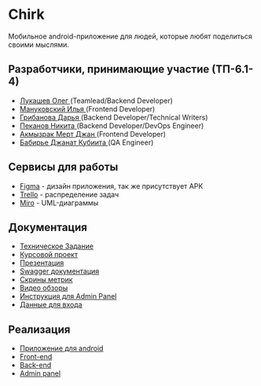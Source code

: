 <h1>Chirk</h1>
<p>Мобильное android-приложение для людей, которые любят поделиться своими мыслями. </p>
<h2>Разработчики, принимающие участие (ТП-6.1-4)</h2>
<ul>
    <li><a href="https://vk.com/olegofriend69">Лукашев Олег </a>(Teamlead/Backend Developer)</li>
    <li><a href="https://vk.com/melkorvrn">Мануковский Илья </a>(Frontend Developer)</li>
    <li><a href="https://vk.com/dashich_gr">Грибанова Дарья </a>(Backend Developer/Technical Writers)</li>
    <li><a href="https://vk.com/micropisa">Пеканов Никита </a>(Backend Developer/DevOps Engineer)</li>
    <li><a href="https://vk.com/mertcanakmzrak">Акмызрак Мерт Джан </a>(Frontend Developer)</li>
    <li><a href="https://vk.com/id578034457">Бабирье Джанат Кубиита </a>(QA Engineer)</li>
</ul>
<h2>Сервисы для работы</h2>
<ul>
    <li><a href="https://vk.com/away.php?to=https%3A%2F%2Fwww.figma.com%2Ffile%2F65m8vicZTv1bLjGv9etVAj%2FUser-story%3Fnode-id%3D0%253A1%26t%3DLRYt2ug8gH0LPcLH-1&cc_key=">Figma</a> - дизайн приложения, так же присутствует APK</li>
    <li><a href="https://trello.com/b/OOICsfXz/chirk">Trello</a> - распределение задач</li>
    <li><a href="https://miro.com/app/board/uXjVMekCUVE=/?share_link_id=229187734114">Miro</a> - UML-диаграммы</li>
</ul>
<h2>Документация</h2>
<ul>
    <li><a href="https://github.com/teamTP/Chirk/blob/main/Документы/Техническое%20задание.pdf">Техническое Задание</a></li>
    <li><a href="https://github.com/teamTP/Chirk/blob/main/Документы/Курсовой%20проект.pdf">Курсовой проект</a></li> 
    <li><a href="https://github.com/teamTP/Chirk/blob/main/Документы/Презентация.pptx">Презентация</a></li> 
    <li><a href="http://92.53.115.78:8080/swagger-ui/index.html">Swagger документация</a></li> 
    <li><a href="https://drive.google.com/drive/folders/1OqDrvT0J8dQ4yYsSYuHcVxXdbUj7ONgk">Скрины метрик</a></li> 
    <li><a href="https://drive.google.com/drive/folders/1MI3M0Y5EwfFqqQ7HhL_mtVLFVKY3vfID">Видео обзоры</a></li> 
    <li><a href="https://github.com/teamTP/Chirk/blob/main/Документы/Admin%20panel%20иструкция%20.pdf">Инструкция для Admin Panel</a></li>
    <li><a href="https://github.com/teamTP/Chirk/blob/main/Документы/Данные%20для%20входа.pdf">Данные для входа</a></li> 

    
</ul>
<h2>Реализация</h2>
<ul>
    <li><a href = "https://drive.google.com/file/d/1LvSLDzksv2CgqeG0h2qd3tW_m-UJfly_/view?usp=sharing">Приложение для android</a></li>
    <li><a href = "https://github.com/teamTP/frontChirk">Front-end</a></li>
    <li><a href = "https://github.com/teamTP/backChirk">Back-end</a></li>
    <li><a href = "https://github.com/Pekanov/adminPanelFromChirk">Admin panel</a></li>
</ul>
